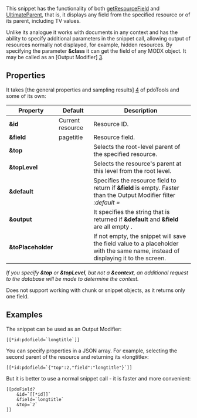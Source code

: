 This snippet has the functionality of both [getResourceField][1] and [UltimateParent][2], that is, it displays any field from the specified resource or of its parent, including TV values.

Unlike its analogue it works with documents in any context and has the ability to specify additional parameters in the snippet call, allowing output of resources normally not displayed, for example, hidden resources. By specifying the parameter **&class** it can get the field of any MODX object. It may be called as an [Output Modifier] [3].

## Properties
It takes [the general properties and sampling results] [4] of pdoTools and some of its own:

Property			| Default		| Description
--------------------|-------------------|--------------------------------------------------------------------------------------------------------------
**&id**				| Current resource	| Resource ID.
**&field**			| pagetitle			| Resource field.
**&top**			|  					| Selects the root-level parent of the specified resource.
**&topLevel**		|  					| Selects the resource's parent at this level from the root level.
**&default**		|  					| Specifies the resource field to return if **&field** is empty. Faster than the Output Modifier filter *:default =*
**&output**			|  					| It specifies the string that is returned if **&default** and **&field** are all empty .
**&toPlaceholder**	|  					| If not empty, the snippet will save the field value to a placeholder with the same name, instead of displaying it to the screen.

*If you specify **&top** or **&topLevel**, but not a **&context**, an additional request to the database will be made to determine the context.*

Does not support working with chunk or snippet objects, as it returns only one field.

## Examples

The snippet can be used as an Output Modifier:
```
[[*id:pdofield=`longtitle`]]
```

You can specify properties in a JSON array. For example, selecting the second parent of the resource and returning its «longtitle»:
```
[[*id:pdofield=`{"top":2,"field":"longtitle"}`]]
```

But it is better to use a normal snippet call - it is faster and more convenient:
```
[[pdoField?
	&id=`[[*id]]`
	&field=`longtitle`
	&top=`2`
]]
```

[1]: http://rtfm.modx.com/extras/revo/getresourcefield
[2]: http://modx.com/extras/package/ultimateparent
[3]: https://rtfm.modx.com/revolution/2.x/making-sites-with-modx/customizing-content/input-and-output-filters-%28output-modifiers%29
[4]: http://docs.modx.pro/en/components/pdotools/general-settings
